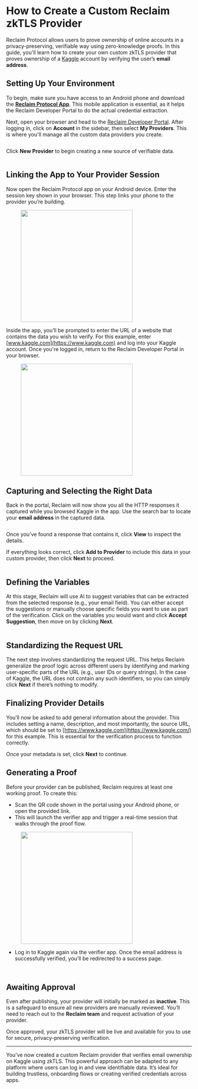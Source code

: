 # How to Create a Custom Reclaim zkTLS Provider

Reclaim Protocol allows users to prove ownership of online accounts in a privacy-preserving, verifiable way using zero-knowledge proofs. In this guide, you'll learn how to create your own custom zkTLS provider that proves ownership of a [Kaggle](https://www.kaggle.com) account by verifying the user’s **email address**.



## Setting Up Your Environment

To begin, make sure you have access to an Android phone and download the [**Reclaim Protocol App**](https://play.google.com/store/apps/details?id=com.reclaim.protocol\&hl=en_IN\&pli=1). This mobile application is essential, as it helps the Reclaim Developer Portal to do the actual credential extraction.

Next, open your browser and head to the [Reclaim Developer Portal](https://dev.reclaimprotocol.org/explore). After logging in, click on **Account** in the sidebar, then select **My Providers**. This is where you'll manage all the custom data providers you create.

<figure><img src="../../.gitbook/assets/image (114).png" alt=""><figcaption></figcaption></figure>

Click **New Provider** to begin creating a new source of verifiable data.

<figure><img src="../../.gitbook/assets/image (115).png" alt=""><figcaption></figcaption></figure>



## Linking the App to Your Provider Session

Now open the Reclaim Protocol app on your Android device. Enter the session key shown in your browser. This step links your phone to the provider you’re building.

<figure><img src="../../.gitbook/assets/telegram-cloud-photo-size-1-5152633146905308737-y.jpg" alt="" width="303"><figcaption></figcaption></figure>

Inside the app, you’ll be prompted to enter the URL of a website that contains the data you wish to verify. For this example, enter [www.kaggle.com](https://www.kaggle.com) and log into your Kaggle account. Once you're logged in, return to the Reclaim Developer Portal in your browser.

<figure><img src="../../.gitbook/assets/telegram-cloud-photo-size-1-5152633146905308738-y.jpg" alt="" width="303"><figcaption></figcaption></figure>



## Capturing and Selecting the Right Data

Back in the portal, Reclaim will now show you all the HTTP responses it captured while you browsed Kaggle in the app. Use the search bar to locate your **email address** in the captured data.

<figure><img src="../../.gitbook/assets/image (117).png" alt=""><figcaption></figcaption></figure>

Once you’ve found a response that contains it, click **View** to inspect the details.

If everything looks correct, click **Add to Provider** to include this data in your custom provider, then click **Next** to proceed.

<figure><img src="../../.gitbook/assets/image (120).png" alt=""><figcaption></figcaption></figure>



## Defining the Variables

At this stage, Reclaim will use AI to suggest variables that can be extracted from the selected response (e.g., your email field). You can either accept the suggestions or manually choose specific fields you want to use as part of the verification. Click on the variables you would want and click **Accept Suggestion**, then move on by clicking **Next**.

<figure><img src="../../.gitbook/assets/image (122).png" alt=""><figcaption></figcaption></figure>



## Standardizing the Request URL

The next step involves standardizing the request URL. This helps Reclaim generalize the proof logic across different users by identifying and marking user-specific parts of the URL (e.g., user IDs or query strings). In the case of Kaggle, the URL does not contain any such identifiers, so you can simply click **Next** if there’s nothing to modify.



## Finalizing Provider Details

You’ll now be asked to add general information about the provider. This includes setting a name, description, and most importantly, the source URL, which should be set to [https://www.kaggle.com](https://www.kaggle.com/) for this example. This is essential for the verification process to function correctly.

Once your metadata is set, click **Next** to continue.



## Generating a Proof

Before your provider can be published, Reclaim requires at least one working proof. To create this:

* Scan the QR code shown in the portal using your Android phone, or open the provided link.
* This will launch the verifier app and trigger a real-time session that walks through the proof flow.

<figure><img src="../../.gitbook/assets/telegram-cloud-photo-size-1-5152633146905308748-y.jpg" alt="" width="303"><figcaption></figcaption></figure>

* Log in to Kaggle again via the verifier app. Once the email address is successfully verified, you’ll be redirected to a success page.

<figure><img src="../../.gitbook/assets/image (124).png" alt=""><figcaption></figcaption></figure>

<figure><img src="../../.gitbook/assets/image (125).png" alt=""><figcaption></figcaption></figure>



## Awaiting Approval

Even after publishing, your provider will initially be marked as **inactive**. This is a safeguard to ensure all new providers are manually reviewed. You’ll need to reach out to the **Reclaim team** and request activation of your provider.

Once approved, your zkTLS provider will be live and available for you to use for secure, privacy-preserving verification.

***

You’ve now created a custom Reclaim provider that verifies email ownership on Kaggle using zkTLS. This powerful approach can be adapted to any platform where users can log in and view identifiable data. It’s ideal for building trustless, onboarding flows or creating verified credentials across apps.
